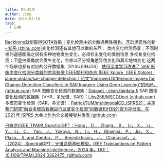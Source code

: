 ```yaml
---
title: 变化检测
author: Jing
date: 2024-04-18
tags:
  - 比赛
---
```

[Backbone就能取得SOTA效果！变化检测中的全新通用性架构，开启场景性创新 - 知乎 (zhihu.com)](https://zhuanlan.zhihu.com/p/667448248)变化检测还有其他可以做的东西：
类内变化检测场景：不同时相的遥感图像之间有多种地物发生变化，必须标出变化的类别信息
多视角变化检测：卫星拍摄角度会发生变化，会难以区分视角差异伪变化和真实地物变化
这两个场景也都有对应的公开数据集（SYSU和NJDS）
[使用深度学习改进了 SAR 影像中变化检测分类器的差异影像 |IEEE期刊和杂志 |IEEE Xplore（IEEE Xplore）](https://ieeexplore.ieee.org/document/10286479)
[janne-alatalo/sar-change-detection：论文“Improved Difference Images for Change Detection Classifiers in SAR Imagery Using Deep Learning”的代码。 (github.com)](https://github.com/janne-alatalo/sar-change-detection)
SAR 图像变化检测的数据集：[Dataset - etsin.fairdata.fi](https://etsin.fairdata.fi/dataset/57b5584c-74b9-445d-b6d8-8a8d640d8b43/data)
SAR 图像变化检测的数据集（VHR、多光谱、SAR）：[Lihy256/MSCDUnet (github.com)](https://github.com/Lihy256/MSCDUnet)
多模态变化检测（SAR、多光谱）：[PatrickTUM/multimodalCD_ISPRS21：共享我们研究“融合多模态数据进行监督变化检测”的数据和代码的官方存储库，在 2021 年 ISPRS 大会上作为全文被接受并发表 (github.com)](https://github.com/PatrickTUM/multimodalCD_ISPRS21)

[丹锋洪/IEEE_TPAMI_SpectralGPT：Hong， D.， Zhang， B.， Li， X.， Li， Y.， Li， C.， Yao， J.， Yokoya， N.， Li， H.， Ghamisi， P.， Jia， X.， Plaza， A. and Gamba， P.， Benediktsson， J.， Chanussot， J. （2024）.SpectralGPT：光谱遥感基础模型。IEEE Transactions on Pattern Analysis and Machine Intelligence，2024 年。DOI：10.1109/TPAMI.2024.3362475. (github.com)](https://github.com/danfenghong/IEEE_TPAMI_SpectralGPT/)

